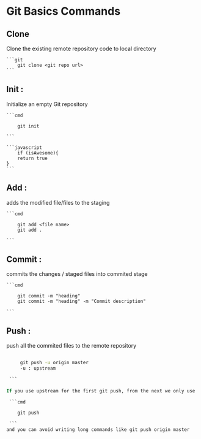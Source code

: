 # Git Basics Commands

## Clone 
Clone the existing remote repository code to local directory 
   
    ```git
        git clone <git repo url>
    ```

## Init :
Initialize an empty Git repository
    
    ```cmd

        git init

    ```

    ```javascript
        if (isAwesome){
        return true
    }
    ```

## Add :

adds the modified file/files to the staging 
    
    ```cmd

        git add <file name>
        git add .

    ```

## Commit : 

commits the changes / staged files into commited stage
    
    ```cmd
       
        git commit -m "heading"
        git commit -m "heading" -m "Commit description"
   
    ```


## Push :

push all the commited files to the remote repository


   ```cmd
        
        git push -u origin master
        -u : upstream 

    ```
    
If you use upstream for the first git push, from the next we only use

    ```cmd

       git push

    ``` 
and you can avoid writing long commands like git push origin master